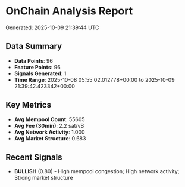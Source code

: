 # OnChain Analysis Report
Generated: 2025-10-09 21:39:44 UTC

## Data Summary
- **Data Points**: 96
- **Feature Points**: 96
- **Signals Generated**: 1
- **Time Range**: 2025-10-08 05:55:02.012778+00:00 to 2025-10-09 21:39:42.423342+00:00

## Key Metrics
- **Avg Mempool Count**: 55605
- **Avg Fee (30min)**: 2.2 sat/vB
- **Avg Network Activity**: 1.000
- **Avg Market Structure**: 0.683

## Recent Signals
- **BULLISH** (0.80) - High mempool congestion; High network activity; Strong market structure
